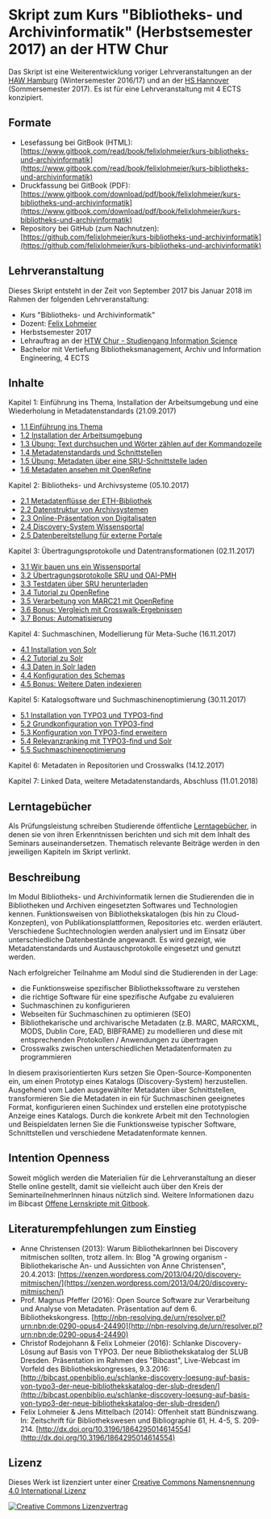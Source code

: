 # Skript zum Kurs "Bibliotheks- und Archivinformatik" \(Herbstsemester 2017\) an der HTW Chur

Das Skript ist eine Weiterentwicklung voriger Lehrveranstaltungen an der [HAW Hamburg](https://www.gitbook.com/book/felixlohmeier/seminar-wir-bauen-uns-einen-bibliothekskatalog/) \(Wintersemester 2016/17\) und an der [HS Hannover](https://www.gitbook.com/read/book/felixlohmeier/seminar-praxis-der-digitalen-bibliothek) \(Sommersemester 2017\). Es ist für eine Lehrveranstaltung mit 4 ECTS konzipiert.

## Formate

* Lesefassung bei GitBook \(HTML\): [https://www.gitbook.com/read/book/felixlohmeier/kurs-bibliotheks-und-archivinformatik](https://www.gitbook.com/read/book/felixlohmeier/kurs-bibliotheks-und-archivinformatik)
* Druckfassung bei GitBook \(PDF\): [https://www.gitbook.com/download/pdf/book/felixlohmeier/kurs-bibliotheks-und-archivinformatik](https://www.gitbook.com/download/pdf/book/felixlohmeier/kurs-bibliotheks-und-archivinformatik)
* Repository bei GitHub \(zum Nachnutzen\): [https://github.com/felixlohmeier/kurs-bibliotheks-und-archivinformatik](https://github.com/felixlohmeier/kurs-bibliotheks-und-archivinformatik)

## Lehrveranstaltung

Dieses Skript entsteht in der Zeit von September 2017 bis Januar 2018 im Rahmen der folgenden Lehrveranstaltung:

* Kurs "Bibliotheks- und Archivinformatik"
* Dozent: [Felix Lohmeier](http://felixlohmeier.de)
* Herbstsemester 2017
* Lehrauftrag an der [HTW Chur - Studiengang Information Science](http://studium.htwchur.ch/information-science/)
* Bachelor mit Vertiefung Bibliotheksmanagement, Archiv und Information Engineering, 4 ECTS

## Inhalte

Kapitel 1: Einführung ins Thema, Installation der Arbeitsumgebung und eine Wiederholung in Metadatenstandards \(21.09.2017\)

* [1.1 Einführung ins Thema](/kapitel-1/11-einfuhrung-ins-thema.md)
* [1.2 Installation der Arbeitsumgebung](/kapitel-1/12-installation-der-arbeitsumgebung.md)
* [1.3 Übung: Text durchsuchen und Wörter zählen auf der Kommandozeile](/kapitel-1/13-ubung-text-durchsuchen-und-worter-zahlen-auf-der-kommandozeile.md)
* [1.4 Metadatenstandards und Schnittstellen](/kapitel-1/14-metadatenstandards-und-schnittstellen.md)
* [1.5 Übung: Metadaten über eine SRU-Schnittstelle laden](/kapitel-1/15-ubung-metadaten-uber-eine-sru-schnittstelle-laden.md)
* [1.6 Metadaten ansehen mit OpenRefine](/kapitel-1/16-metadaten-ansehen-mit-openrefine.md)

Kapitel 2: Bibliotheks- und Archivsysteme \(05.10.2017\)

* [2.1 Metadatenflüsse der ETH-Bibliothek](/kapitel-2/21_metadatenflusse-der-eth-bibliothek.md)
* [2.2 Datenstruktur von Archivsystemen](/kapitel-2/22_datenstruktur-von-archivsystemen.md)
* [2.3 Online-Präsentation von Digitalisaten](/kapitel-2/23_online-praesentation-von-digitalisaten.md)
* [2.4 Discovery-System Wissensportal](/kapitel-2/24_discovery-system-wissensportal.md)
* [2.5 Datenbereitstellung für externe Portale](/kapitel-2/25_datenbereitstellung-fur-externe-portale.md)

Kapitel 3: Übertragungsprotokolle und Datentransformationen \(02.11.2017\)

* [3.1 Wir bauen uns ein Wissensportal](/kapitel-3/31-wir-bauen-uns-ein-wissensportal.md)
* [3.2 Übertragungsprotokolle SRU und OAI-PMH](/kapitel-3/32-ubertragungsprotokolle-sru-und-oai-pmh.md)
* [3.3 Testdaten über SRU herunterladen](/kapitel-3/33-testdaten-uber-sru-herunterladen.md)
* [3.4 Tutorial zu OpenRefine](/kapitel-3/34-tutorial-zu-openrefine.md)
* [3.5 Verarbeitung von MARC21 mit OpenRefine](/kapitel-3/35-verarbeitung-von-marc21-mit-openrefine.md)
* [3.6 Bonus: Vergleich mit Crosswalk-Ergebnissen](/kapitel-3/36-bonus-vergleich-mit-crosswalk-ergebnissen.md)
* [3.7 Bonus: Automatisierung](/kapitel-3/37-bonus-automatisierung.md)

Kapitel 4: Suchmaschinen, Modellierung für Meta-Suche \(16.11.2017\)

* [4.1 Installation von Solr](/kapitel-4/41-installation-von-solr.md)
* [4.2 Tutorial zu Solr](/kapitel-4/42-tutorial-zu-solr.md)
* [4.3 Daten in Solr laden](/kapitel-4/43-daten-in-solr-laden.md)
* [4.4 Konfiguration des Schemas](/kapitel-4/44-konfiguration-des-schemas.md)
* [4.5 Bonus: Weitere Daten indexieren](/kapitel-4/45-weitere-daten-indexieren.md)

Kapitel 5: Katalogsoftware und Suchmaschinenoptimierung \(30.11.2017\)

* [5.1 Installation von TYPO3 und TYPO3-find](/kapitel-5/51_installation-von-typo3-und-typo3-find.md)
* [5.2 Grundkonfiguration von TYPO3-find](/kapitel-5/52_grundkonfiguration-von-typo3-find.md)
* [5.3 Konfiguration von TYPO3-find erweitern](/kapitel-5/53_konfiguration-von-typo3-find-erweitern.md)
* [5.4 Relevanzranking mit TYPO3-find und Solr](/kapitel-5/54-relevanzranking-mit-typo3-find-und-solr.md)
* [5.5 Suchmaschinenoptimierung](/kapitel-5/55_suchmaschinenoptimierung.md)

Kapitel 6: Metadaten in Repositorien und Crosswalks \(14.12.2017\)

Kapitel 7: Linked Data, weitere Metadatenstandards, Abschluss \(11.01.2018\)

## Lerntagebücher

Als Prüfungsleistung schreiben Studierende öffentliche [Lerntagebücher](/lerntagebucher.md), in denen sie von ihren Erkenntnissen berichten und sich mit dem Inhalt des Seminars auseinandersetzen. Thematisch relevante Beiträge werden in den jeweiligen Kapiteln im Skript verlinkt.

## Beschreibung

Im Modul Bibliotheks- und Archivinformatik lernen die Studierenden die in Bibliotheken und Archiven eingesetzten Softwares und Technologien kennen. Funktionsweisen von Bibliothekskatalogen \(bis hin zu Cloud-Konzepten\), von Publikationsplattformen, Repositories etc. werden erläutert. Verschiedene Suchtechnologien werden analysiert und im Einsatz über unterschiedliche Datenbestände angewandt. Es wird gezeigt, wie Metadatenstandards und Austauschprotokolle eingesetzt und genutzt werden.

Nach erfolgreicher Teilnahme am Modul sind die Studierenden in der Lage:

* die Funktionsweise spezifischer Bibliothekssoftware zu verstehen
* die richtige Software für eine spezifische Aufgabe zu evaluieren
* Suchmaschinen zu konfigurieren
* Webseiten für Suchmaschinen zu optimieren \(SEO\)
* Bibliothekarische und archivarische Metadaten \(z.B. MARC, MARCXML, MODS, Dublin Core, EAD, BIBFRAME\) zu modellieren und diese mit entsprechenden Protokollen / Anwendungen zu übertragen
* Crosswalks zwischen unterschiedlichen Metadatenformaten zu programmieren

In diesem praxisorientierten Kurs setzen Sie Open-Source-Komponenten ein, um einen Prototyp eines Katalogs \(Discovery-System\) herzustellen. Ausgehend vom Laden ausgewählter Metadaten über Schnittstellen, transformieren Sie die Metadaten in ein für Suchmaschinen geeignetes Format, konfigurieren einen Suchindex und erstellen eine prototypische Anzeige eines Katalogs. Durch die konkrete Arbeit mit den Technologien und Beispieldaten lernen Sie die Funktionsweise typischer Software, Schnittstellen und verschiedene Metadatenformate kennen.

## Intention Openness

Soweit möglich werden die Materialien für die Lehrveranstaltung an dieser Stelle online gestellt, damit sie vielleicht auch über den Kreis der SeminarteilnehmerInnen hinaus nützlich sind. Weitere Informationen dazu im Bibcast [Offene Lernskripte mit Gitbook](https://bibcast.openbiblio.eu/offene-lernskripte-mit-gitbook-erfahrungsbericht-aus-dem-seminar-wir-bauen-uns-einen-bibliothekskatalog-an-der-haw-hamburg/).

## Literaturempfehlungen zum Einstieg

* Anne Christensen \(2013\): Warum BibliothekarInnen bei Discovery mitmischen sollten, trotz allem. In: Blog "A growing organism - Bibliothekarische An- und Aussichten von Anne Christensen", 20.4.2013: [https://xenzen.wordpress.com/2013/04/20/discovery-mitmischen/](https://xenzen.wordpress.com/2013/04/20/discovery-mitmischen/)
* Prof. Magnus Pfeffer \(2016\): Open Source Software zur Verarbeitung und Analyse von Metadaten. Präsentation auf dem 6. Bibliothekskongress. [http://nbn-resolving.de/urn/resolver.pl?urn:nbn:de:0290-opus4-24490](http://nbn-resolving.de/urn/resolver.pl?urn:nbn:de:0290-opus4-24490)
* Christof Rodejohann & Felix Lohmeier \(2016\): Schlanke Discovery-Lösung auf Basis von TYPO3. Der neue Bibliothekskatalog der SLUB Dresden. Präsentation im Rahmen des "Bibcast", Live-Webcast im Vorfeld des Bibliothekskongresses, 9.3.2016: [http://bibcast.openbiblio.eu/schlanke-discovery-loesung-auf-basis-von-typo3-der-neue-bibliothekskatalog-der-slub-dresden/](http://bibcast.openbiblio.eu/schlanke-discovery-loesung-auf-basis-von-typo3-der-neue-bibliothekskatalog-der-slub-dresden/)
* Felix Lohmeier & Jens Mittelbach \(2014\): Offenheit statt Bündniszwang. In: Zeitschrift für Bibliothekswesen und Bibliographie 61, H. 4-5, S. 209-214. [http://dx.doi.org/10.3196/1864295014614554](http://dx.doi.org/10.3196/1864295014614554) 

## Lizenz

Dieses Werk ist lizenziert unter einer [Creative Commons Namensnennung 4.0 International Lizenz](http://creativecommons.org/licenses/by/4.0/)

[![Creative Commons Lizenzvertrag](https://i.creativecommons.org/l/by/4.0/88x31.png)](http://creativecommons.org/licenses/by/4.0/)

